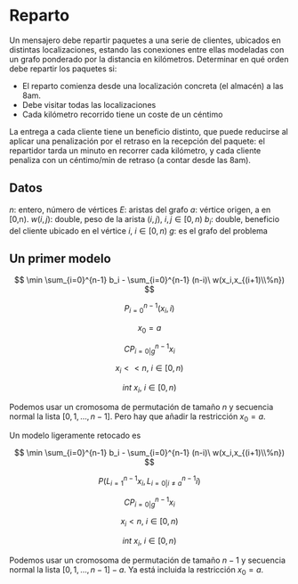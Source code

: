 # Reparto

Un mensajero debe repartir paquetes a una serie de clientes, ubicados en distintas localizaciones, estando las conexiones entre ellas modeladas con un grafo ponderado por la distancia en kilómetros. Determinar en qué orden debe repartir los paquetes si:

 - El reparto comienza desde una localización concreta (el almacén) a las 8am.
 - Debe visitar todas las localizaciones
 - Cada kilómetro recorrido tiene un coste de un céntimo

La entrega a cada cliente tiene un beneficio distinto, que puede reducirse al aplicar una penalización por el retraso en la recepción del paquete: el repartidor tarda un minuto en recorrer cada kilómetro, y cada cliente penaliza con un céntimo/min de retraso (a contar desde las 8am).

## Datos

$n$: entero, número de vértices
$E$: aristas del grafo
$a$: vértice origen, a en [0,n).
$w(i,j)$: double, peso de la arista $(i,j)$, $i,j \in [0,n)$
$b_i$: double, beneficio del cliente ubicado en el vértice $i$, $i \in [0,n)$
$g$: es el grafo del problema

## Un primer modelo

$$ \min \sum_{i=0}^{n-1} b_i - \sum_{i=0}^{n-1} (n-i)\ w(x_i,x_{(i+1)\\%n}) $$

$$ P_{i=0}^{n-1}(x_i,i) $$

$$ x_0=a $$

$$ CP_{i=0|g}^{n-1}x_i $$

$$ x_i< \lt n,\ i\in[0,n) $$

$$ int\ x_i,\ i\in[0,n) $$


Podemos usar un cromosoma de permutación de tamaño $n$ y secuencia normal la lista $[0,1,…,n-1]$. Pero hay que añadir la restricción $x_0=a$.

Un modelo ligeramente retocado es

$$ \min \sum_{i=0}^{n-1} b_i - \sum_{i=0}^{n-1} (n-i)\ w(x_i,x_{(i+1)\\%n}) $$

$$ P(L_{i=1}^{n-1}x_i,L_{i=0|i \ne a}^{n-1}i) $$ 

$$ CP_{i=0|g}^{n-1}x_i $$

$$ x_i \lt n,\ i\in[0,n) $$

$$ int\ x_i,\ i\in[0,n) $$

Podemos usar un cromosoma de permutación de tamaño $n-1$ y secuencia normal la lista $[0,1,…,n-1]-a$. Ya está incluida la restricción $x_0=a$.
